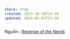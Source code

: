 ```yaml
---
share: true
created: 2023-10-30T14:29
updated: 2024-02-01T21:39
---
```

Nguồn:: [Revenge of the Nerds](http://www.paulgraham.com/icad.html?ref=blog.codinghorror.com)
